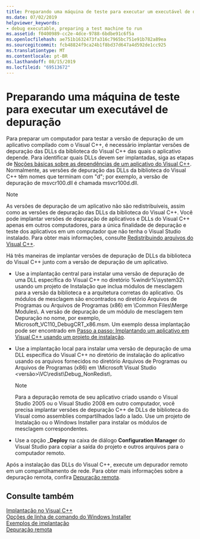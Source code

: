 ```yaml
---
title: Preparando uma máquina de teste para executar um executável de depuração
ms.date: 07/02/2019
helpviewer_keywords:
- debug executable, preparing a test machine to run
ms.assetid: f0400989-cc2e-4dce-9788-6bdbe91c6f5a
ms.openlocfilehash: ae751b1632473fa316c7965bc751e91b782a89ea
ms.sourcegitcommit: fcb48824f9ca24b1f8bd37d647a4d592de1cc925
ms.translationtype: MT
ms.contentlocale: pt-BR
ms.lasthandoff: 08/15/2019
ms.locfileid: "69513672"
---
```

# <a name="preparing-a-test-machine-to-run-a-debug-executable"></a>Preparando uma máquina de teste para executar um executável de depuração

Para preparar um computador para testar a versão de depuração de um aplicativo compilado com o Visual C++, é necessário implantar versões de depuração das DLLs da biblioteca do Visual C++ das quais o aplicativo depende. Para identificar quais DLLs devem ser implantadas, siga as etapas de [Noções básicas sobre as dependências de um aplicativo do Visual C++](understanding-the-dependencies-of-a-visual-cpp-application.md). Normalmente, as versões de depuração das DLLs da biblioteca do Visual C++ têm nomes que terminam com "d"; por exemplo, a versão de depuração de msvcr100.dll é chamada msvcr100d.dll.

> [!NOTE]
>  As versões de depuração de um aplicativo não são redistribuíveis, assim como as versões de depuração das DLLs da biblioteca do Visual C++. Você pode implantar versões de depuração de aplicativos e DLLs do Visual C++ apenas em outros computadores, para a única finalidade de depuração e teste dos aplicativos em um computador que não tenha o Visual Studio instalado. Para obter mais informações, consulte [Redistribuindo arquivos do Visual C++](redistributing-visual-cpp-files.md).

Há três maneiras de implantar versões de depuração de DLLs da biblioteca do Visual C++ junto com a versão de depuração de um aplicativo.

- Use a implantação central para instalar uma versão de depuração de uma DLL específica do Visual C++ no diretório %windir%\system32\ usando um projeto de Instalação que inclua módulos de mesclagem para a versão da biblioteca e a arquitetura corretas do aplicativo. Os módulos de mesclagem são encontrados no diretório Arquivos de Programas ou Arquivos de Programas (x86) em \Common Files\Merge Modules\\. A versão de depuração de um módulo de mesclagem tem Depuração no nome, por exemplo, Microsoft_VC110_DebugCRT_x86.msm. Um exemplo dessa implantação pode ser encontrado em [Passo a passo: Implantando um aplicativo em Visual C++ usando um projeto de instalação](walkthrough-deploying-a-visual-cpp-application-by-using-a-setup-project.md).

- Use a implantação local para instalar uma versão de depuração de uma DLL específica do Visual C++ no diretório de instalação do aplicativo usando os arquivos fornecidos no diretório Arquivos de Programas ou Arquivos de Programas (x86) em \Microsoft Visual Studio \<versão>\VC\redist\Debug_NonRedist\\.

    > [!NOTE]
    >  Para a depuração remota de seu aplicativo criado usando o Visual Studio 2005 ou o Visual Studio 2008 em outro computador, você precisa implantar versões de depuração C++ de DLLs de biblioteca do Visual como assemblies compartilhados lado a lado. Use um projeto de Instalação ou o Windows Installer para instalar os módulos de mesclagem correspondentes.

- Use a opção _**Deploy** na caixa de diálogo **Configuration Manager** do Visual Studio para copiar a saída do projeto e outros arquivos para o computador remoto.

Após a instalação das DLLs do Visual C++, execute um depurador remoto em um compartilhamento de rede. Para obter mais informações sobre a depuração remota, confira [Depuração remota](/visualstudio/debugger/remote-debugging).

## <a name="see-also"></a>Consulte também

[Implantação no Visual C++](deployment-in-visual-cpp.md)<br>
[Opções de linha de comando do Windows Installer](/windows/win32/Msi/command-line-options)<br>
[Exemplos de implantação](deployment-examples.md)<br>
[Depuração remota](/visualstudio/debugger/remote-debugging)
